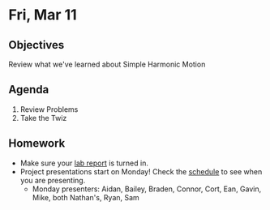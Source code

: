 Fri, Mar 11
=========    

 Objectives  
------------  
Review what we've learned about Simple Harmonic Motion
 
Agenda    
---------    
1. Review Problems
2. Take the Twiz

Homework  
-------------    

- Make sure your [lab report][turnin] is turned in.
- Project presentations start on Monday!  Check the [schedule][sched] to see when you are presenting.
	- Monday presenters: Aidan, Bailey, Braden, Connor, Cort, Ean, Gavin, Mike, both Nathan's, Ryan, Sam
 
[sched]: https://avoncsc-my.sharepoint.com/:x:/g/personal/zjrohrbach_avon-schools_org/ERhuKfM6FuZAu7ceF1RrcTMBOxKzjRD5kdb5vncOwACRwg?e=W4jjF8
[syl]: https://avon.schoology.com/course/5138386920/materials/gp/5737258515
[turnin]: https://avon.schoology.com/assignment/5527386002/

<!--stackedit_data:
eyJoaXN0b3J5IjpbLTEyNTUwODEzNjYsLTgzMjQ4MDQxNiwtMT
Y4ODYwMjkyNywtMzIzMTgzODgzLC01MTEzNzQ5OTgsLTg0NDE4
OTYwMiwtMTM2Mjg0MTEzOCwxMDQ4MTE5ODM1LDkwMTg1NzQ0LC
0xNTgwMDgzNTg5LDEzMTE3NzA5MjcsMjEyNzcwOTIzMSwtMTc3
MzI1MTA2LDM5NjM2OTU1MCwtNjM3NzY3NzIwLDY0MDE2NDU5Ni
w1NDYyNTU5MzYsLTE3MzAzODMxNzQsMTg1MzMzMTczOSwxODYz
OTIzMDY5XX0=
-->